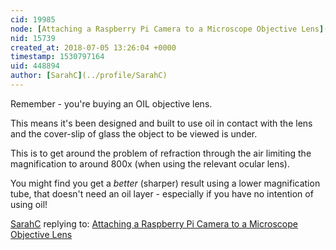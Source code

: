 ```yaml
---
cid: 19985
node: [Attaching a Raspberry Pi Camera to a Microscope Objective Lens](../notes/partsandcrafts/02-15-2018/2-attaching-your-raspberry-pi-camera-to-a-microscope-objective-lens)
nid: 15739
created_at: 2018-07-05 13:26:04 +0000
timestamp: 1530797164
uid: 448894
author: [SarahC](../profile/SarahC)
---
```


Remember - you're buying an OIL objective lens.

This means it's been designed and built to use oil in contact with the lens and the cover-slip of glass the object to be viewed is under.

This is to get around the problem of refraction through the air limiting the magnification to around 800x (when using the relevant ocular lens).

You might find you get a *better* (sharper) result using a lower magnification tube, that doesn't need an oil layer - especially if you have no intention of using oil!


[SarahC](../profile/SarahC) replying to: [Attaching a Raspberry Pi Camera to a Microscope Objective Lens](../notes/partsandcrafts/02-15-2018/2-attaching-your-raspberry-pi-camera-to-a-microscope-objective-lens)

